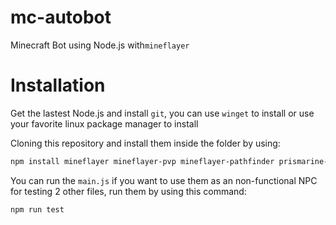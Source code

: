 # mc-autobot
Minecraft Bot using Node.js with`mineflayer` 

# Installation
Get the lastest Node.js and install `git`, you can use `winget` to install or use your favorite linux package manager to install

Cloning this repository and install them inside the folder by using:
```bash
npm install mineflayer mineflayer-pvp mineflayer-pathfinder prismarine-viewer
```
You can run the `main.js` if you want to use them as an non-functional NPC for testing 2 other files, run them by using this command:
```bash
npm run test
```
